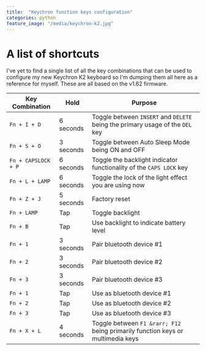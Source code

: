 ```yaml
---
title:  "Keychron function keys configuration"
categories: python
feature_image: "/media/keychron-k2.jpg"
---
```


# A list of shortcuts
I've yet to find a single list of all the key combinations that can be used to configure my new Keychron K2 keyboard so I'm dumping them all here as a reference for myself. These are all based on the v1.62 firmware.


| Key Combination      | Hold      | Purpose                                                                         |
|----------------------|-----------|---------------------------------------------------------------------------------|
| `Fn + I + D`         | 6 seconds | Toggle between `INSERT` and `DELETE` being the primary usage of the `DEL` key   |
| `Fn + S + O`         | 3 seconds | Toggle between Auto Sleep Mode being ON and OFF                                 |
| `Fn + CAPSLOCK + P`  | 6 seconds | Toggle the backlight indicator functionality of the `CAPS LOCK` key             |
| `Fn + L + LAMP`      | 6 seconds | Toggle the lock of the light effect you are using now                           |
| `Fn + Z + J`         | 5 seconds | Factory reset                                                                   |
| `Fn + LAMP`          | Tap       | Toggle backlight                                                                |
| `Fn + B`             | Tap       | Use backlight to indicate battery level                                         |
| `Fn + 1`             | 3 seconds | Pair bluetooth device #1                                                        |
| `Fn + 2`             | 3 seconds | Pair bluetooth device #2                                                        |
| `Fn + 3`             | 3 seconds | Pair bluetooth device #3                                                        |
| `Fn + 1`             | Tap       | Use as bluetooth device #1                                                      |
| `Fn + 2`             | Tap       | Use as bluetooth device #2                                                      |
| `Fn + 3`             | Tap       | Use as bluetooth device #3                                                      |
| `Fn + X + L`         | 4 seconds | Toggle between `F1 &rarr; F12` being primarily function keys or multimedia keys |
